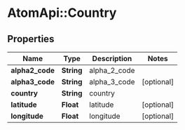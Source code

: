 # AtomApi::Country

## Properties
Name | Type | Description | Notes
------------ | ------------- | ------------- | -------------
**alpha2_code** | **String** | alpha_2_code | 
**alpha3_code** | **String** | alpha_3_code | [optional] 
**country** | **String** | country | 
**latitude** | **Float** | latitude | [optional] 
**longitude** | **Float** | longitude | [optional] 


